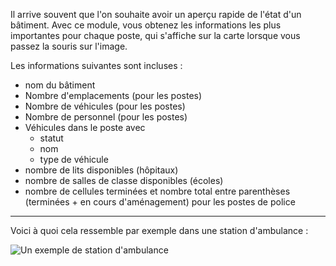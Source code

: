 Il arrive souvent que l'on souhaite avoir un aperçu rapide de l'état d'un bâtiment.
Avec ce module, vous obtenez les informations les plus importantes pour chaque poste, qui s'affiche sur la carte lorsque vous passez la souris sur l'image.

Les informations suivantes sont incluses :
* nom du bâtiment
* Nombre d'emplacements (pour les postes)
* Nombre de véhicules (pour les postes)
* Nombre de personnel (pour les postes)
* Véhicules dans le poste avec
	* statut
	* nom
	* type de véhicule
* nombre de lits disponibles (hôpitaux)
* nombre de salles de classe disponibles (écoles)
* nombre de cellules terminées et nombre total entre parenthèses (terminées + en cours d'aménagement) pour les postes de police

***

Voici à quoi cela ressemble par exemple dans une station d'ambulance :

![Un exemple de station d'ambulance](./example_fr_FR.png)